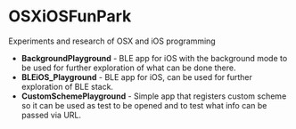 # OSXiOSFunPark
Experiments and research of OSX and iOS programming 

* **BackgroundPlayground** - BLE app for iOS with the background mode to be used for further exploration of what can be done there.  
* **BLEiOS_Playground** - BLE app for iOS, can be used for further exploration of BLE stack.  
* **CustomSchemePlayground** - Simple app that registers custom scheme so it can be used as test to be opened and to test what info can be passed via URL.  
